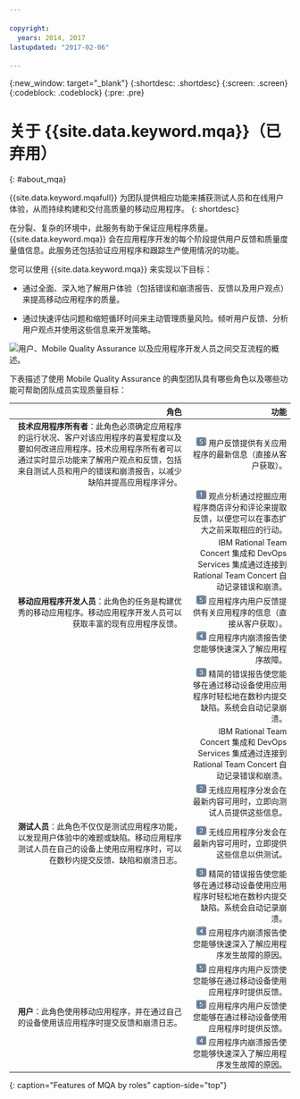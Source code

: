 ```yaml
---

copyright:
  years: 2014, 2017
lastupdated: "2017-02-06"

---
```


{:new_window: target="_blank"}
{:shortdesc: .shortdesc}
{:screen: .screen}
{:codeblock: .codeblock}
{:pre: .pre}


# 关于 {{site.data.keyword.mqa}}（已弃用）
{: #about_mqa}

{{site.data.keyword.mqafull}} 为团队提供相应功能来捕获测试人员和在线用户体验，从而持续构建和交付高质量的移动应用程序。
{: shortdesc}

在分裂、复杂的环境中，此服务有助于保证应用程序质量。{{site.data.keyword.mqa}} 会在应用程序开发的每个阶段提供用户反馈和质量度量值信息。此服务还包括验证应用程序和跟踪生产使用情况的功能。

您可以使用 {{site.data.keyword.mqa}} 来实现以下目标：

* 通过全面、深入地了解用户体验（包括错误和崩溃报告、反馈以及用户观点）来提高移动应用程序的质量。

* 通过快速评估问题和缩短循环时间来主动管理质量风险。倾听用户反馈、分析用户观点并使用这些信息来开发策略。

![用户、Mobile Quality Assurance 以及应用程序开发人员之间交互流程的概述。](images/overview_diagram2.gif)

下表描述了使用 Mobile Quality Assurance 的典型团队具有哪些角色以及哪些功能可帮助团队成员实现质量目标：

| 角色 | 功能 |
|---------: |------------: |
|**技术应用程序所有者**：此角色必须确定应用程序的运行状况、客户对该应用程序的喜爱程度以及要如何改进应用程序。技术应用程序所有者可以通过实时显示功能来了解用户观点和反馈，包括来自测试人员和用户的错误和崩溃报告，以减少缺陷并提高应用程序评分。 | ![插图编号标签 5](images/calloutlabel5.gif) 用户反馈提供有关应用程序的最新信息（直接从客户获取）。|
|      | ![插图编号标签 1](images/calloutlabel1.gif) 观点分析通过挖掘应用程序商店评分和评论来提取反馈，以便您可以在事态扩大之前采取相应的行动。|
|      |IBM Rational Team Concert 集成和 DevOps Services 集成通过连接到 Rational Team Concert 自动记录错误和崩溃。|
|**移动应用程序开发人员**：此角色的任务是构建优秀的移动应用程序。移动应用程序开发人员可以获取丰富的现有应用程序反馈。| ![插图编号标签 5](images/calloutlabel5.gif) 应用程序内用户反馈提供有关应用程序的信息（直接从客户获取）。|
|    | ![插图编号标签 4](images/calloutlabel4.gif) 应用程序内崩溃报告使您能够快速深入了解应用程序故障。|
|    | ![插图编号标签 3](images/calloutlabel3.gif) 精简的错误报告使您能够在通过移动设备使用应用程序时轻松地在数秒内提交缺陷。系统会自动记录崩溃。|
|    | IBM Rational Team Concert 集成和 DevOps Services 集成通过连接到 Rational Team Concert 自动记录错误和崩溃。|
|    | ![插图编号标签 2](images/calloutlabel2.gif) 无线应用程序分发会在最新内容可用时，立即向测试人员提供这些信息。 |
|**测试人员**：此角色不仅仅是测试应用程序功能，以发现用户体验中的难题或缺陷。移动应用程序测试人员在自己的设备上使用应用程序时，可以在数秒内提交反馈、缺陷和崩溃日志。 | ![插图编号标签 2](images/calloutlabel2.gif) 无线应用程序分发会在最新内容可用时，立即提供这些信息以供测试。 |
|     | ![插图编号标签 3](images/calloutlabel3.gif) 精简的错误报告使您能够在通过移动设备使用应用程序时轻松地在数秒内提交缺陷。系统会自动记录崩溃。 |
|     | ![插图编号标签 4](images/calloutlabel4.gif) 应用程序内崩溃报告使您能够快速深入了解应用程序发生故障的原因。 |
|     | ![插图编号标签 5](images/calloutlabel5.gif) 应用程序内用户反馈使您能够在通过移动设备使用应用程序时提供反馈。 |
|**用户**：此角色使用移动应用程序，并在通过自己的设备使用该应用程序时提交反馈和崩溃日志。 | ![插图编号标签 5](images/calloutlabel5.gif) 应用程序内用户反馈使您能够在通过移动设备使用应用程序时提供反馈。 |
|     | ![插图编号标签 4](images/calloutlabel4.gif) 应用程序内崩溃报告使您能够快速深入了解应用程序发生故障的原因。 |
{: caption="Features of MQA by roles" caption-side="top"}


